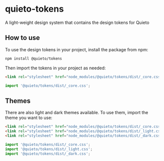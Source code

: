 # quieto-tokens

A light-weight design system that contains the design tokens for Quieto

## How to use

To use the design tokens in your project, install the package from npm:

```bash
npm install @quieto/tokens
```

Then import the tokens in your project as needed:

```html
<link rel="stylesheet" href="node_modules/@quieto/tokens/dist/_core.css">
```

```js
import '@quieto/tokens/dist/_core.css';
```

## Themes
There are also light and dark themes available. To use them, import the theme you want to use:

```html
<link rel="stylesheet" href="node_modules/@quieto/tokens/dist/_core.css">
<link rel="stylesheet" href="node_modules/@quieto/tokens/dist/_light.css">
<link rel="stylesheet" href="node_modules/@quieto/tokens/dist/_dark.css">
```

```js
import '@quieto/tokens/dist/_core.css';
import '@quieto/tokens/dist/_light.css';
import '@quieto/tokens/dist/_dark.css';
```